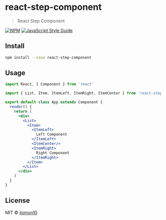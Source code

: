 # react-step-component

> React Step Component

[![NPM](https://img.shields.io/npm/v/react-step-component.svg)](https://www.npmjs.com/package/react-step-component) [![JavaScript Style Guide](https://img.shields.io/badge/code_style-standard-brightgreen.svg)](https://standardjs.com)

## Install

```bash
npm install --save react-step-component
```

## Usage

```jsx
import React, { Component } from 'react'

import { List, Item, ItemLeft, ItemRight, ItemCenter } from 'react-step-component'

export default class App extends Component {
  render() {
    return (
      <div>
        <List>
          <Item>
            <ItemLeft>
              Left Component
            </ItemLeft>
            <ItemCenter/>
            <ItemRight>
              Right Component
            </ItemRight>
          </Item>
        </List>
      </div>
    )
  }
}
```

## License

MIT © [ilomon10](https://github.com/ilomon10)
